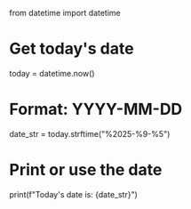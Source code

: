 from datetime import datetime

# Get today's date
today = datetime.now()

# Format: YYYY-MM-DD
date_str = today.strftime("%2025-%9-%5")

# Print or use the date
print(f"Today's date is: {date_str}")
